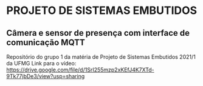 # PROJETO DE SISTEMAS EMBUTIDOS
## Câmera e sensor de presença com interface de comunicação MQTT

 Repositório do grupo 1 da matéria de Projeto de Sistemas Embutidos 2021/1 da UFMG
 Link para o vídeo: https://drive.google.com/file/d/1SrI255mzp2xKEfJ4K7XTd-9Tk77jbDe3/view?usp=sharing
